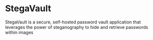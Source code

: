 # StegaVault
StegaVault is a secure, self-hosted password vault application that leverages the power of steganography to hide and retrieve passwords within images
